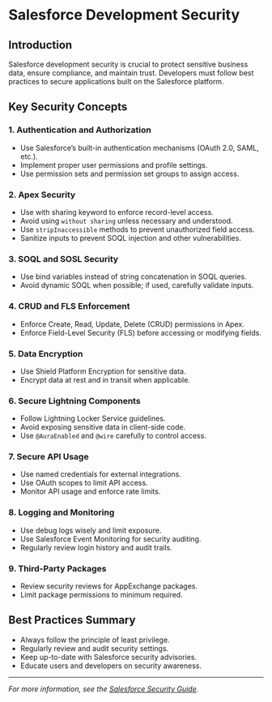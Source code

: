 # Salesforce Development Security

## Introduction
Salesforce development security is crucial to protect sensitive business data, ensure compliance, and maintain trust. Developers must follow best practices to secure applications built on the Salesforce platform.

## Key Security Concepts

### 1. Authentication and Authorization
- Use Salesforce’s built-in authentication mechanisms (OAuth 2.0, SAML, etc.).
- Implement proper user permissions and profile settings.
- Use permission sets and permission set groups to assign access.

### 2. Apex Security
- Use with sharing keyword to enforce record-level access.
- Avoid using `without sharing` unless necessary and understood.
- Use `stripInaccessible` methods to prevent unauthorized field access.
- Sanitize inputs to prevent SOQL injection and other vulnerabilities.

### 3. SOQL and SOSL Security
- Use bind variables instead of string concatenation in SOQL queries.
- Avoid dynamic SOQL when possible; if used, carefully validate inputs.

### 4. CRUD and FLS Enforcement
- Enforce Create, Read, Update, Delete (CRUD) permissions in Apex.
- Enforce Field-Level Security (FLS) before accessing or modifying fields.

### 5. Data Encryption
- Use Shield Platform Encryption for sensitive data.
- Encrypt data at rest and in transit when applicable.

### 6. Secure Lightning Components
- Follow Lightning Locker Service guidelines.
- Avoid exposing sensitive data in client-side code.
- Use `@AuraEnabled` and `@wire` carefully to control access.

### 7. Secure API Usage
- Use named credentials for external integrations.
- Use OAuth scopes to limit API access.
- Monitor API usage and enforce rate limits.

### 8. Logging and Monitoring
- Use debug logs wisely and limit exposure.
- Use Salesforce Event Monitoring for security auditing.
- Regularly review login history and audit trails.

### 9. Third-Party Packages
- Review security reviews for AppExchange packages.
- Limit package permissions to minimum required.

## Best Practices Summary
- Always follow the principle of least privilege.
- Regularly review and audit security settings.
- Keep up-to-date with Salesforce security advisories.
- Educate users and developers on security awareness.

---

*For more information, see the [Salesforce Security Guide](https://developer.salesforce.com/docs/atlas.en-us.securityImplGuide.meta/securityImplGuide/security_overview.htm).*
